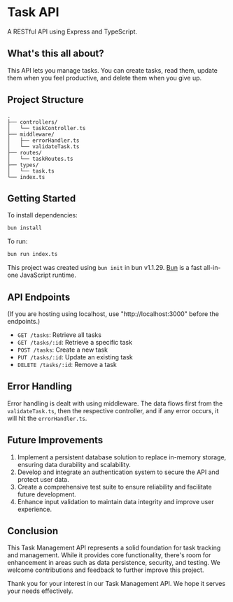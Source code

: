 # Task API

A RESTful API using Express and TypeScript.

## What's this all about?

This API lets you manage tasks. You can create tasks, read them, update them when you feel productive, and delete them when you give up.

## Project Structure

```
.
├── controllers/
│   └── taskController.ts
├── middleware/
│   ├── errorHandler.ts
│   └── validateTask.ts
├── routes/
│   └── taskRoutes.ts
├── types/
│   └── task.ts
└── index.ts
```

## Getting Started

To install dependencies:

```bash
bun install
```

To run:

```bash
bun run index.ts
```

This project was created using `bun init` in bun v1.1.29. [Bun](https://bun.sh) is a fast all-in-one JavaScript runtime.

## API Endpoints

(If you are hosting using localhost, use "http://localhost:3000" before the endpoints.)

- `GET /tasks`: Retrieve all tasks
- `GET /tasks/:id`: Retrieve a specific task
- `POST /tasks`: Create a new task
- `PUT /tasks/:id`: Update an existing task
- `DELETE /tasks/:id`: Remove a task

## Error Handling

Error handling is dealt with using middleware. The data flows first from the `validateTask.ts`, then the respective controller, and if any error occurs, it will hit the `errorHandler.ts`.

## Future Improvements

1. Implement a persistent database solution to replace in-memory storage, ensuring data durability and scalability.
2. Develop and integrate an authentication system to secure the API and protect user data.
3. Create a comprehensive test suite to ensure reliability and facilitate future development.
4. Enhance input validation to maintain data integrity and improve user experience.

## Conclusion

This Task Management API represents a solid foundation for task tracking and management. While it provides core functionality, there's room for enhancement in areas such as data persistence, security, and testing. We welcome contributions and feedback to further improve this project.

Thank you for your interest in our Task Management API. We hope it serves your needs effectively.
